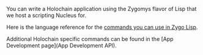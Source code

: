 You can write a Holochain application using the Zygomys flavor of Lisp that we host a scripting Nucleus for.

Here is the language reference for the [commands you can use in Zygo Lisp](http://github.com/glycerine/zygomys/wiki/Language).

Additional Holochain specific commands can be found in the [App Development page](App Development API).
